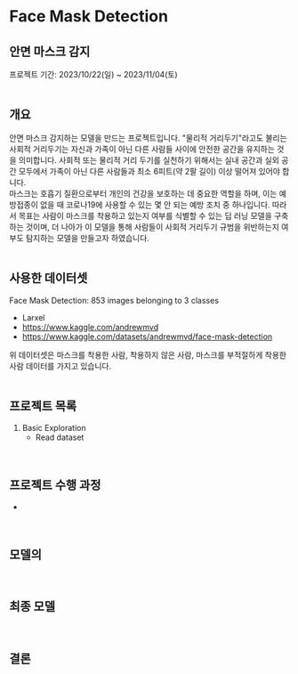 # Face Mask Detection
## 안면 마스크 감지
프로젝트 기간: 2023/10/22(일) ~ 2023/11/04(토)  
<br/>
## 개요
안면 마스크 감지하는 모델을 만드는 프로젝트입니다. "물리적 거리두기"라고도 불리는 사회적 거리두기는 자신과 가족이 아닌 다른 사람들 사이에 안전한 공간을 유지하는 것을 의미합니다. 사회적 또는 물리적 거리 두기를 실천하기 위해서는 실내 공간과 실외 공간 모두에서 가족이 아닌 다른 사람들과 최소 6피트(약 2팔 길이) 이상 떨어져 있어야 합니다.  
마스크는 호흡기 질환으로부터 개인의 건강을 보호하는 데 중요한 역할을 하며, 이는 예방접종이 없을 때 코로나19에 사용할 수 있는 몇 안 되는 예방 조치 중 하나입니다. 따라서 목표는 사람이 마스크를 착용하고 있는지 여부를 식별할 수 있는 딥 러닝 모델을 구축하는 것이며, 더 나아가 이 모델을 통해 사람들이 사회적 거리두기 규범을 위반하는지 여부도 탐지하는 모델을 만들고자 하였습니다.  
<br/>
## 사용한 데이터셋
Face Mask Detection: 853 images belonging to 3 classes
- Larxel
- https://www.kaggle.com/andrewmvd
- https://www.kaggle.com/datasets/andrewmvd/face-mask-detection

위 데이터셋은 마스크를 착용한 사람, 착용하지 않은 사람, 마스크를 부적절하게 착용한 사람 데이터를 가지고 있습니다.  
<br/>
## 프로젝트 목록
1. Basic Exploration
    - Read dataset
  
<br/>

## 프로젝트 수행 과정
- 
<br/>

## 모델의 
<br/>

## 최종 모델

<br/>

## 결론
